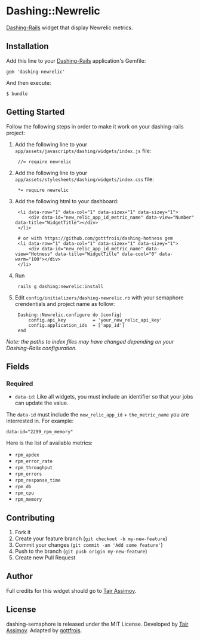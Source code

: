 # Dashing::Newrelic

[Dashing-Rails](https://github.com/gottfrois/dashing-rails) widget that display Newrelic metrics.

## Installation

Add this line to your [Dashing-Rails](https://github.com/gottfrois/dashing-rails) application's Gemfile:

    gem 'dashing-newrelic'

And then execute:

    $ bundle

## Getting Started

Follow the following steps in order to make it work on your dashing-rails project:

1. Add the following line to your `app/assets/javascripts/dashing/widgets/index.js` file:

        //= require newrelic

2. Add the following line to your `app/assets/stylesheets/dashing/widgets/index.css` file:

        *= require newrelic

3. Add the following html to your dashboard:

        <li data-row="1" data-col="1" data-sizex="1" data-sizey="1">
            <div data-id="new_relic_app_id_metric_name" data-view="Number" data-title="WidgetTitle"></div>
        </li>

        # or with https://github.com/gottfrois/dashing-hotness gem
        <li data-row="1" data-col="1" data-sizex="1" data-sizey="1">
            <div data-id="new_relic_app_id_metric_name" data-view="Hotness" data-title="WidgetTitle" data-cool="0" data-warm="100"></div>
        </li>

4. Run

        rails g dashing:newrelic:install

5. Edit `config/initializers/dashing-newrelic.rb` with your semaphore crendentials and project name as follow:

        Dashing::Newrelic.configure do |config|
            config.api_key          = 'your_new_relic_api_key'
            config.application_ids  = ['app_id']
        end

*Note: the paths to index files may have changed depending on your Dashing-Rails configuration.*

## Fields

### Required

* `data-id`: Like all widgets, you must include an identifier so that your jobs can update the value.

The `data-id` must include the `new_relic_app_id` + `the_metric_name` you are interrested in. For example:

    data-id="2299_rpm_memory"

Here is the list of available metrics:

* `rpm_apdex`
* `rpm_error_rate`
* `rpm_throughput`
* `rpm_errors`
* `rpm_response_time`
* `rpm_db`
* `rpm_cpu`
* `rpm_memory`

## Contributing

1. Fork it
2. Create your feature branch (`git checkout -b my-new-feature`)
3. Commit your changes (`git commit -am 'Add some feature'`)
4. Push to the branch (`git push origin my-new-feature`)
5. Create new Pull Request

## Author

Full credits for this widget should go to [Tair Assimov](https://github.com/assimovt).

## License

dashing-semaphore is released under the MIT License. Developed by [Tair Assimov](https://github.com/rastasheep). Adapted by [gottfrois](https://github.com/gottfrois).
